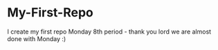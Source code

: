 # My-First-Repo
I create my first repo
Monday 8th period - thank you lord we are almost done with Monday :)
